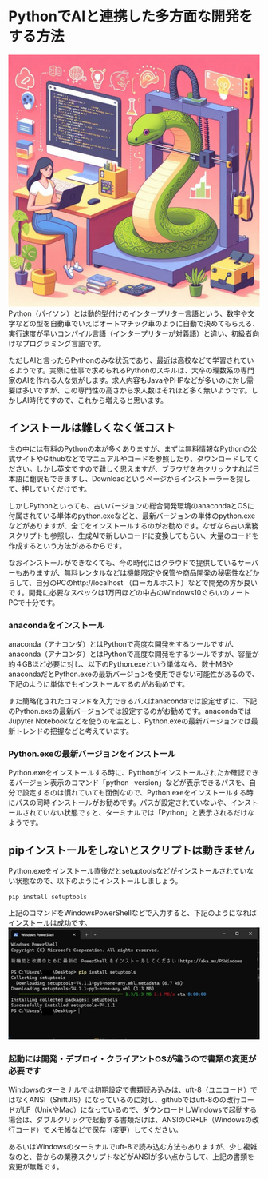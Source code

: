 # PythonでAIと連携した多方面な開発をする方法
![Pythonで多方面な開発をする方法](./image/python_1.jpg)  
Python（パイソン）とは動的型付けのインタープリター言語という、数字や文字などの型を自動車でいえばオートマチック車のように自動で決めてもらえる、実行速度が早いコンパイル言語（インタープリターが対義語）と違い、初級者向けなプログラミング言語です。  

ただしAIと言ったらPythonのみな状況であり、最近は高校などで学習されているようです。実際に仕事で求められるPythonのスキルは、大卒の理数系の専門家のAIを作れる人な気がします。求人内容もJavaやPHPなどが多いのに対し需要は多いですが、この専門性の高さから求人数はそれほど多く無いようです。しかしAI時代ですので、これから増えると思います。

## インストールは難しくなく低コスト
世の中には有料のPythonの本が多くありますが、まずは無料情報なPythonの公式サイトやGithubなどでマニュアルやコードを参照したり、ダウンロードしてください。しかし英文ですので難しく思えますが、ブラウザを右クリックすれば日本語に翻訳もできますし、Downloadというページからインストーラーを探して、押していくだけです。

しかしPythonといっても、古いバージョンの総合開発環境のanacondaとOSに付属されている単体のpython.exeなどと、最新バージョンの単体のpython.exeなどがありますが、全てをインストールするのがお勧めです。なぜなら古い業務スクリプトも参照し、生成AIで新しいコードに変換してもらい、大量のコードを作成するという方法があるからです。  

なおインストールができなくても、今の時代にはクラウドで提供しているサーバーもありますが、無料レンタルなどは機能限定や保管や商品開発の秘密性などからして、自分のPCのhttp://localhost （ローカルホスト）などで開発の方が良いです。開発に必要なスペックは1万円ほどの中古のWindows10ぐらいのノートPCで十分です。

### anacondaをインストール
anaconda（アナコンダ）とはPythonで高度な開発をするツールですが、anaconda（アナコンダ）とはPythonで高度な開発をするツールですが、容量が約４GBほど必要に対し、以下のPython.exeという単体なら、数十MBやanacondaだとPython.exeの最新バージョンを使用できない可能性があるので、下記のように単体でもインストールするのがお勧めです。  

また簡略化されたコマンドを入力できるパスはanacondaでは設定せずに、下記のPython.exeの最新バージョンでは設定するのがお勧めです。anacondaではJupyter Notebookなどを使うのを主とし、Python.exeの最新バージョンでは最新トレンドの把握などと考えています。

### Python.exeの最新バージョンをインストール
Python.exeをインストールする時に、Pytthonがインストールされたか確認できるバージョン表示のコマンド「python –version」などが表示できるパスを、自分で設定するのは慣れていても面倒なので、Python.exeをインストールする時にパスの同時インストールがお勧めです。パスが設定されていないや、インストールされていない状態ですと、ターミナルでは「Python」と表示されるだけなようです。

## pipインストールをしないとスクリプトは動きません
Python.exeをインストール直後だとsetuptoolsなどがインストールされていない状態なので、以下のようにインストールしましょう。
```
pip install setuptools
```
上記のコマンドをWindowsPowerShellなどで入力すると、下記のようになればインストールは成功です。  
![PowerShallで実行する](./image/cmd_pip-install-setuptools.jpg)  

### 起動には開発・デプロイ・クライアントOSが違うので書類の変更が必要です
Windowsのターミナルでは初期設定で書類読み込みは、uft-8（ユニコード）ではなくANSI（ShiftJIS）になっているのに対し、githubではuft-8のの改行コードがLF（UnixやMac）になっているので、ダウンロードしWindowsで起動する場合は、ダブルクリックで起動する書類だけは、ANSIのCR+LF（Windowsの改行コード）でメモ帳などで保存（変更）してください。  

あるいはWindowsのターミナルでuft-8で読み込む方法もありますが、少し複雑なのと、昔からの業務スクリプトなどがANSIが多い点からして、上記の書類を変更が無難です。
